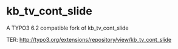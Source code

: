 kb_tv_cont_slide
================

A TYPO3 6.2 compatible fork of kb_tv_cont_slide

TER: http://typo3.org/extensions/repository/view/kb_tv_cont_slide
